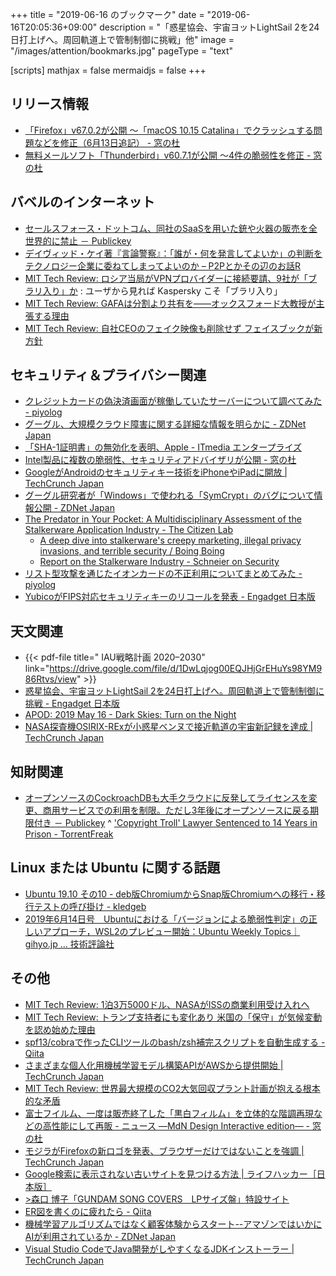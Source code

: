 +++
title = "2019-06-16 のブックマーク"
date =  "2019-06-16T20:05:36+09:00"
description = "「惑星協会、宇宙ヨットLightSail 2を24日打上げへ。周回軌道上で管制制御に挑戦」他"
image = "/images/attention/bookmarks.jpg"
pageType = "text"

[scripts]
  mathjax = false
  mermaidjs = false
+++

## リリース情報

- [「Firefox」v67.0.2が公開 ～「macOS 10.15 Catalina」でクラッシュする問題などを修正（6月13日追記） - 窓の杜](https://forest.watch.impress.co.jp/docs/news/1189821.html)
- [無料メールソフト「Thunderbird」v60.7.1が公開 ～4件の脆弱性を修正 - 窓の杜](https://forest.watch.impress.co.jp/docs/news/1190443.html)

## バベルのインターネット

- [セールスフォース・ドットコム、同社のSaaSを用いた銃や火器の販売を全世界的に禁止 － Publickey](https://www.publickey1.jp/blog/19/saas_2.html)
- [デイヴィッド・ケイ著『言論警察』：「誰が・何を発言してよいか」の判断をテクノロジー企業に委ねてしまってよいのか – P2Pとかその辺のお話R](https://p2ptk.org/freedom-of-speech/2075)
- [MIT Tech Review: ロシア当局がVPNプロバイダーに接続要請、9社が「ブラリ入り」か](https://www.technologyreview.jp/nl/russia-will-block-vpn-providers-who-dont-comply-with-a-blacklist-request/) : ユーザから見れば Kaspersky こそ「ブラリ入り」
- [MIT Tech Review: GAFAは分割より共有を——オックスフォード大教授が主張する理由](https://www.technologyreview.jp/s/146025/making-big-tech-companies-share-data-could-do-more-good-than-breaking-them-up/)
- [MIT Tech Review: 自社CEOのフェイク映像も削除せず フェイスブックが新方針](https://www.technologyreview.jp/nl/facebook-has-promised-to-leave-up-a-deepfake-video-of-mark-zuckerberg/)

## セキュリティ＆プライバシー関連

- [クレジットカードの偽決済画面が稼働していたサーバーについて調べてみた - piyolog](https://piyolog.hatenadiary.jp/entry/2019/06/10/063000)
- [グーグル、大規模クラウド障害に関する詳細な情報を明らかに - ZDNet Japan](https://japan.zdnet.com/article/35138224/)
- [「SHA-1証明書」の無効化を表明、Apple - ITmedia エンタープライズ](https://www.itmedia.co.jp/enterprise/articles/1906/07/news084.html)
- [Intel製品に複数の脆弱性、セキュリティアドバイザリが公開 - 窓の杜](https://forest.watch.impress.co.jp/docs/news/1189940.html)
- [GoogleがAndroidのセキュリティキー技術をiPhoneやiPadに開放  |  TechCrunch Japan](https://techcrunch.com/2019/06/13/android-security-key-iphones/)
- [グーグル研究者が「Windows」で使われる「SymCrypt」のバグについて情報公開 - ZDNet Japan](https://japan.zdnet.com/article/35138431/)
- [The Predator in Your Pocket: A Multidisciplinary Assessment of the Stalkerware Application Industry - The Citizen Lab](https://citizenlab.ca/2019/06/the-predator-in-your-pocket-a-multidisciplinary-assessment-of-the-stalkerware-application-industry/)
    - [A deep dive into stalkerware's creepy marketing, illegal privacy invasions, and terrible security / Boing Boing](https://boingboing.net/2019/06/12/tech-for-abusers.html)
    - [Report on the Stalkerware Industry - Schneier on Security](https://www.schneier.com/blog/archives/2019/06/report_on_the_s.html)
- [リスト型攻撃を通じたイオンカードの不正利用についてまとめてみた - piyolog](https://piyolog.hatenadiary.jp/entry/2019/06/14/183000)
- [YubicoがFIPS対応セキュリティキーのリコールを発表 - Engadget 日本版](https://japanese.engadget.com/2019/06/14/yubico-fips/)

## 天文関連

- {{< pdf-file title=" IAU戦略計画 2020–2030" link="https://drive.google.com/file/d/1DwLqjog00EQJHjGrEHuYs98YM986Rtvs/view" >}}
- [惑星協会、宇宙ヨットLightSail 2を24日打上げへ。周回軌道上で管制制御に挑戦 - Engadget 日本版](https://japanese.engadget.com/2019/06/11/lightsail-2-24/)
- [APOD: 2019 May 16 - Dark Skies: Turn on the Night](https://apod.nasa.gov/apod/ap190516.html)
- [NASA探査機OSIRIX-RExが小惑星ベンヌで接近軌道の宇宙新記録を達成  |  TechCrunch Japan](https://techcrunch.com/2019/06/14/nasas-osirix-rex-probe-sets-a-space-record-with-a-close-orbit-of-weird-asteroid-bennu/)

## 知財関連

- [オープンソースのCockroachDBも大手クラウドに反発してライセンスを変更、商用サービスでの利用を制限。ただし3年後にオープンソースに戻る期限付き － Publickey](https://www.publickey1.jp/blog/19/cockroachdb3.html)
^ ['Copyright Troll' Lawyer Sentenced to 14 Years in Prison - TorrentFreak](https://torrentfreak.com/copyright-troll-lawyer-sentenced-to-14-years-in-prison-190614/)

## Linux または Ubuntu に関する話題

- [Ubuntu 19.10 その10 - deb版ChromiumからSnap版Chromiumへの移行・移行テストの呼び掛け - kledgeb](https://kledgeb.blogspot.com/2019/06/ubuntu-1910-10-debchromiumsnapchromium.html)
- [2019年6月14日号　Ubuntuにおける「バージョンによる脆弱性判定」の正しいアプローチ，WSL2のプレビュー開始：Ubuntu Weekly Topics｜gihyo.jp … 技術評論社](https://gihyo.jp/admin/clip/01/ubuntu-topics/201906/14)

## その他

- [MIT Tech Review: 1泊3万5000ドル、NASAがISSの商業利用受け入れへ](https://www.technologyreview.jp/nl/nasa-is-opening-the-iss-up-to-private-astronauts-and-commercial-business/)
- [MIT Tech Review: トランプ支持者にも変化あり 米国の「保守」が気候変動を認め始めた理由](https://www.technologyreview.jp/s/139210/conservative-climate-groups-hope-to-seize-the-green-new-deal-moment-too/)
- [spf13/cobraで作ったCLIツールのbash/zsh補完スクリプトを自動生成する - Qiita](https://qiita.com/minamijoyo/items/9dceb1d8a66e48ab45cd)
- [さまざまな個人化用機械学習モデル構築APIがAWSから提供開始  |  TechCrunch Japan](https://techcrunch.com/2019/06/10/aws-is-now-making-amazon-personalize-available-to-all-customers/)
- [MIT Tech Review: 世界最大規模のCO2大気回収プラント計画が抱える根本的な矛盾](https://www.technologyreview.jp/s/144155/why-the-worlds-biggest-co2-sucking-plant-would-be-used-to-err-dig-up-more-oil/)
- [富士フイルム、一度は販売終了した「黒白フィルム」を立体的な階調再現などの高性能にして再販 - ニュース ―MdN Design Interactive edition― - 窓の杜](https://forest.watch.impress.co.jp/docs/serial/newsbymdn/1189786.html)
- [モジラがFirefoxの新ロゴを発表、ブラウザーだけではないことを強調  |  TechCrunch Japan](https://techcrunch.com/2019/06/11/mozilla-gives-firefox-a-new-logo-as-it-looks-beyond-the-browser/)
- [Google検索に表示されない古いサイトを見つける方法 | ライフハッカー［日本版］](https://www.lifehacker.jp/2019/04/how-to-find-old-websites-that-google-won-t-show.html)
- [>森口 博子「GUNDAM SONG COVERS　LPサイズ盤」特設サイト](http://kingeshop.jp/shop/pages/hiroko_moriguchi_gundam40th.aspx)
- [ER図を書くのに疲れたら - Qiita](https://qiita.com/genzouw/items/23cd0119715403e6e110)
- [機械学習アルゴリズムではなく顧客体験からスタート--アマゾンではいかにAIが利用されているか - ZDNet Japan](https://japan.zdnet.com/article/35138162/)
- [Visual Studio CodeでJava開発がしやすくなるJDKインストーラー  |  TechCrunch Japan](https://techcrunch.com/2019/06/14/microsoft-makes-getting-started-with-java-and-vs-code-easier/)
